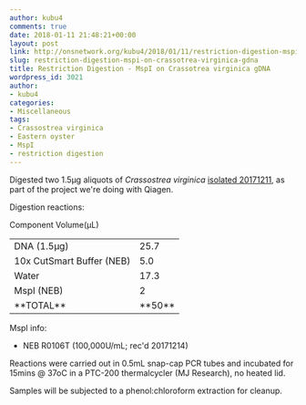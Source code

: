 ```yaml
---
author: kubu4
comments: true
date: 2018-01-11 21:48:21+00:00
layout: post
link: http://onsnetwork.org/kubu4/2018/01/11/restriction-digestion-mspi-on-crassotrea-virginica-gdna/
slug: restriction-digestion-mspi-on-crassotrea-virginica-gdna
title: Restriction Digestion - MspI on Crassotrea virginica gDNA
wordpress_id: 3021
author:
- kubu4
categories:
- Miscellaneous
tags:
- Crassostrea virginica
- Eastern oyster
- MspI
- restriction digestion
---
```


Digested two 1.5μg aliquots of _Crassostrea virginica_ [isolated 20171211](http://onsnetwork.org/kubu4/2017/12/11/dna-isolation-quantification-crassotrea-virginica-mantle-gdna/), as part of the project we're doing with Qiagen.

Digestion reactions:

<table >

<tr >
  Component
  Volume(μL)
</tr>

<tbody >
<tr >
  
<td >DNA (1.5μg)
</td>
  
<td >25.7
</td>
</tr>
<tr >
  
<td >10x CutSmart Buffer (NEB)
</td>
  
<td >5.0
</td>
</tr>
<tr >
  
<td >Water
</td>
  
<td >17.3
</td>
</tr>
<tr >
  
<td >MspI (NEB)
</td>
  
<td >2
</td>
</tr>
<tr >
  
<td >**TOTAL**
</td>
  
<td >**50**
</td>
</tr>
</tbody>
</table>

MspI info:





  * NEB R0106T (100,000U/mL; rec'd 20171214)



Reactions were carried out in 0.5mL snap-cap PCR tubes and incubated for 15mins @ 37oC in a PTC-200 thermalcycler (MJ Research), no heated lid.

Samples will be subjected to a phenol:chloroform extraction for cleanup.
